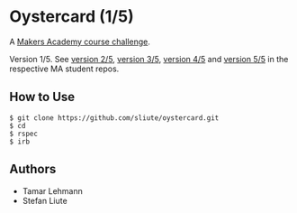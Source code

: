 # Oystercard (1/5)

A [Makers Academy course challenge](https://github.com/makersacademy).

Version 1/5. See [version 2/5](https://github.com/rossbenzie/oystercard), [version 3/5](https://github.com/MicaW/oystercard), [version 4/5](https://github.com/sliute/oyster-card-challenge) and [version 5/5](https://github.com/bnzene/oystercard) in the respective MA student repos.

## How to Use
```
$ git clone https://github.com/sliute/oystercard.git
$ cd 
$ rspec
$ irb
```

## Authors

* Tamar Lehmann
* Stefan Liute
